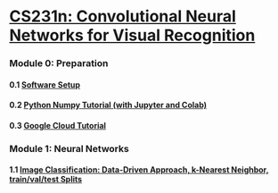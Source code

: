 # [CS231n: Convolutional Neural Networks for Visual Recognition](http://cs231n.stanford.edu/)

### Module 0: Preparation 

#### 0.1 [Software Setup](https://cs231n.github.io/setup-instructions/)
#### 0.2 [Python Numpy Tutorial (with Jupyter and Colab)](https://cs231n.github.io/python-numpy-tutorial/)
#### 0.3 [Google Cloud Tutorial](https://github.com/cs231n/gcloud)

### Module 1: Neural Networks

#### 1.1 [Image Classification: Data-Driven Approach, k-Nearest Neighbor, train/val/test Splits](https://cs231n.github.io/classification/)
